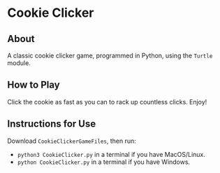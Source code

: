 # Cookie Clicker

## About

A classic cookie clicker game, programmed in Python, using the `Turtle` module.

## How to Play

Click the cookie as fast as you can to rack up countless clicks. Enjoy!

## Instructions for Use

Download `CookieClickerGameFiles`, then run:

- `python3 CookieClicker.py` in a terminal if you have MacOS/Linux.
- `python CookieClicker.py` in a terminal if you have Windows.
